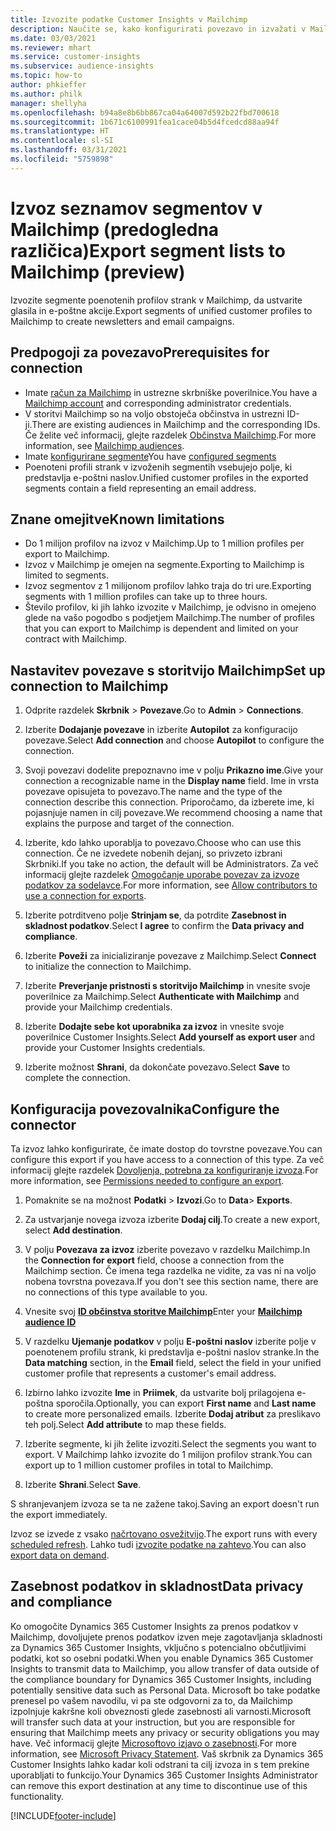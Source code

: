 ```yaml
---
title: Izvozite podatke Customer Insights v Mailchimp
description: Naučite se, kako konfigurirati povezavo in izvažati v Mailchimp.
ms.date: 03/03/2021
ms.reviewer: mhart
ms.service: customer-insights
ms.subservice: audience-insights
ms.topic: how-to
author: phkieffer
ms.author: philk
manager: shellyha
ms.openlocfilehash: b94a8e8b6bb867ca04a64007d592b22fbd700618
ms.sourcegitcommit: 1b671c6100991fea1cace04b5d4fcedcd88aa94f
ms.translationtype: HT
ms.contentlocale: sl-SI
ms.lasthandoff: 03/31/2021
ms.locfileid: "5759898"
---
```

# <a name="export-segment-lists-to-mailchimp-preview"></a><span data-ttu-id="3b232-103">Izvoz seznamov segmentov v Mailchimp (predogledna različica)</span><span class="sxs-lookup"><span data-stu-id="3b232-103">Export segment lists to Mailchimp (preview)</span></span>

<span data-ttu-id="3b232-104">Izvozite segmente poenotenih profilov strank v Mailchimp, da ustvarite glasila in e-poštne akcije.</span><span class="sxs-lookup"><span data-stu-id="3b232-104">Export segments of unified customer profiles to Mailchimp to create newsletters and email campaigns.</span></span>

## <a name="prerequisites-for-connection"></a><span data-ttu-id="3b232-105">Predpogoji za povezavo</span><span class="sxs-lookup"><span data-stu-id="3b232-105">Prerequisites for connection</span></span>

-   <span data-ttu-id="3b232-106">Imate [račun za Mailchimp](https://mailchimp.com/) in ustrezne skrbniške poverilnice.</span><span class="sxs-lookup"><span data-stu-id="3b232-106">You have a [Mailchimp account](https://mailchimp.com/) and corresponding administrator credentials.</span></span>
-   <span data-ttu-id="3b232-107">V storitvi Mailchimp so na voljo obstoječa občinstva in ustrezni ID-ji.</span><span class="sxs-lookup"><span data-stu-id="3b232-107">There are existing audiences in Mailchimp and the corresponding IDs.</span></span> <span data-ttu-id="3b232-108">Če želite več informacij, glejte razdelek [Občinstva Mailchimp](https://mailchimp.com/help/create-audience/).</span><span class="sxs-lookup"><span data-stu-id="3b232-108">For more information, see [Mailchimp audiences](https://mailchimp.com/help/create-audience/).</span></span>
-   <span data-ttu-id="3b232-109">Imate [konfigurirane segmente](segments.md)</span><span class="sxs-lookup"><span data-stu-id="3b232-109">You have [configured segments](segments.md)</span></span>
-   <span data-ttu-id="3b232-110">Poenoteni profili strank v izvoženih segmentih vsebujejo polje, ki predstavlja e-poštni naslov.</span><span class="sxs-lookup"><span data-stu-id="3b232-110">Unified customer profiles in the exported segments contain a field representing an email address.</span></span>

## <a name="known-limitations"></a><span data-ttu-id="3b232-111">Znane omejitve</span><span class="sxs-lookup"><span data-stu-id="3b232-111">Known limitations</span></span>

- <span data-ttu-id="3b232-112">Do 1 milijon profilov na izvoz v Mailchimp.</span><span class="sxs-lookup"><span data-stu-id="3b232-112">Up to 1 million profiles per export to Mailchimp.</span></span>
- <span data-ttu-id="3b232-113">Izvoz v Mailchimp je omejen na segmente.</span><span class="sxs-lookup"><span data-stu-id="3b232-113">Exporting to Mailchimp is limited to segments.</span></span>
- <span data-ttu-id="3b232-114">Izvoz segmentov z 1 milijonom profilov lahko traja do tri ure.</span><span class="sxs-lookup"><span data-stu-id="3b232-114">Exporting segments with 1 million profiles can take up to three hours.</span></span> 
- <span data-ttu-id="3b232-115">Število profilov, ki jih lahko izvozite v Mailchimp, je odvisno in omejeno glede na vašo pogodbo s podjetjem Mailchimp.</span><span class="sxs-lookup"><span data-stu-id="3b232-115">The number of profiles that you can export to Mailchimp is dependent and limited on your contract with Mailchimp.</span></span>

## <a name="set-up-connection-to-mailchimp"></a><span data-ttu-id="3b232-116">Nastavitev povezave s storitvijo Mailchimp</span><span class="sxs-lookup"><span data-stu-id="3b232-116">Set up connection to Mailchimp</span></span>

1. <span data-ttu-id="3b232-117">Odprite razdelek **Skrbnik** > **Povezave**.</span><span class="sxs-lookup"><span data-stu-id="3b232-117">Go to **Admin** > **Connections**.</span></span>

1. <span data-ttu-id="3b232-118">Izberite **Dodajanje povezave** in izberite **Autopilot** za konfiguracijo povezave.</span><span class="sxs-lookup"><span data-stu-id="3b232-118">Select **Add connection** and choose **Autopilot** to configure the connection.</span></span>

1. <span data-ttu-id="3b232-119">Svoji povezavi dodelite prepoznavno ime v polju **Prikazno ime**.</span><span class="sxs-lookup"><span data-stu-id="3b232-119">Give your connection a recognizable name in the **Display name** field.</span></span> <span data-ttu-id="3b232-120">Ime in vrsta povezave opisujeta to povezavo.</span><span class="sxs-lookup"><span data-stu-id="3b232-120">The name and the type of the connection describe this connection.</span></span> <span data-ttu-id="3b232-121">Priporočamo, da izberete ime, ki pojasnjuje namen in cilj povezave.</span><span class="sxs-lookup"><span data-stu-id="3b232-121">We recommend choosing a name that explains the purpose and target of the connection.</span></span>

1. <span data-ttu-id="3b232-122">Izberite, kdo lahko uporablja to povezavo.</span><span class="sxs-lookup"><span data-stu-id="3b232-122">Choose who can use this connection.</span></span> <span data-ttu-id="3b232-123">Če ne izvedete nobenih dejanj, so privzeto izbrani Skrbniki.</span><span class="sxs-lookup"><span data-stu-id="3b232-123">If you take no action, the default will be Administrators.</span></span> <span data-ttu-id="3b232-124">Za več informacij glejte razdelek [Omogočanje uporabe povezav za izvoze podatkov za sodelavce](connections.md#allow-contributors-to-use-a-connection-for-exports).</span><span class="sxs-lookup"><span data-stu-id="3b232-124">For more information, see [Allow contributors to use a connection for exports](connections.md#allow-contributors-to-use-a-connection-for-exports).</span></span>

1. <span data-ttu-id="3b232-125">Izberite potrditveno polje **Strinjam se**, da potrdite **Zasebnost in skladnost podatkov**.</span><span class="sxs-lookup"><span data-stu-id="3b232-125">Select **I agree** to confirm the **Data privacy and compliance**.</span></span>

1. <span data-ttu-id="3b232-126">Izberite **Poveži** za inicializiranje povezave z Mailchimp.</span><span class="sxs-lookup"><span data-stu-id="3b232-126">Select **Connect** to initialize the connection to Mailchimp.</span></span>

1. <span data-ttu-id="3b232-127">Izberite **Preverjanje pristnosti s storitvijo Mailchimp** in vnesite svoje poverilnice za Mailchimp.</span><span class="sxs-lookup"><span data-stu-id="3b232-127">Select **Authenticate with Mailchimp** and provide your Mailchimp credentials.</span></span>

1. <span data-ttu-id="3b232-128">Izberite **Dodajte sebe kot uporabnika za izvoz** in vnesite svoje poverilnice Customer Insights.</span><span class="sxs-lookup"><span data-stu-id="3b232-128">Select **Add yourself as export user** and provide your Customer Insights credentials.</span></span>

1. <span data-ttu-id="3b232-129">Izberite možnost **Shrani**, da dokončate povezavo.</span><span class="sxs-lookup"><span data-stu-id="3b232-129">Select **Save** to complete the connection.</span></span> 

## <a name="configure-the-connector"></a><span data-ttu-id="3b232-130">Konfiguracija povezovalnika</span><span class="sxs-lookup"><span data-stu-id="3b232-130">Configure the connector</span></span>

<span data-ttu-id="3b232-131">Ta izvoz lahko konfigurirate, če imate dostop do tovrstne povezave.</span><span class="sxs-lookup"><span data-stu-id="3b232-131">You can configure this export if you have access to a connection of this type.</span></span> <span data-ttu-id="3b232-132">Za več informacij glejte razdelek [Dovoljenja, potrebna za konfiguriranje izvoza](export-destinations.md#set-up-a-new-export).</span><span class="sxs-lookup"><span data-stu-id="3b232-132">For more information, see [Permissions needed to configure an export](export-destinations.md#set-up-a-new-export).</span></span>

1. <span data-ttu-id="3b232-133">Pomaknite se na možnost **Podatki** > **Izvozi**.</span><span class="sxs-lookup"><span data-stu-id="3b232-133">Go to **Data**> **Exports**.</span></span>

1. <span data-ttu-id="3b232-134">Za ustvarjanje novega izvoza izberite **Dodaj cilj**.</span><span class="sxs-lookup"><span data-stu-id="3b232-134">To create a new export, select **Add destination**.</span></span>

1. <span data-ttu-id="3b232-135">V polju **Povezava za izvoz** izberite povezavo v razdelku Mailchimp.</span><span class="sxs-lookup"><span data-stu-id="3b232-135">In the **Connection for export** field, choose a connection from the Mailchimp section.</span></span> <span data-ttu-id="3b232-136">Če imena tega razdelka ne vidite, za vas ni na voljo nobena tovrstna povezava.</span><span class="sxs-lookup"><span data-stu-id="3b232-136">If you don't see this section name, there are no connections of this type available to you.</span></span>

1. <span data-ttu-id="3b232-137">Vnesite svoj **[ID občinstva storitve Mailchimp](https://mailchimp.com/help/find-audience-id/)**</span><span class="sxs-lookup"><span data-stu-id="3b232-137">Enter your **[Mailchimp audience ID](https://mailchimp.com/help/find-audience-id/)**</span></span>

3. <span data-ttu-id="3b232-138">V razdelku **Ujemanje podatkov** v polju **E-poštni naslov** izberite polje v poenotenem profilu strank, ki predstavlja e-poštni naslov stranke.</span><span class="sxs-lookup"><span data-stu-id="3b232-138">In the **Data matching** section, in the **Email** field, select the field in your unified customer profile that represents a customer's email address.</span></span> 

1. <span data-ttu-id="3b232-139">Izbirno lahko izvozite **Ime** in **Priimek**, da ustvarite bolj prilagojena e-poštna sporočila.</span><span class="sxs-lookup"><span data-stu-id="3b232-139">Optionally, you can export **First name** and **Last name** to create more personalized emails.</span></span> <span data-ttu-id="3b232-140">Izberite **Dodaj atribut** za preslikavo teh polj.</span><span class="sxs-lookup"><span data-stu-id="3b232-140">Select **Add attribute** to map these fields.</span></span>

1. <span data-ttu-id="3b232-141">Izberite segmente, ki jih želite izvoziti.</span><span class="sxs-lookup"><span data-stu-id="3b232-141">Select the segments you want to export.</span></span> <span data-ttu-id="3b232-142">V Mailchimp lahko izvozite do 1 milijon profilov strank.</span><span class="sxs-lookup"><span data-stu-id="3b232-142">You can export up to 1 million customer profiles in total to Mailchimp.</span></span>

1. <span data-ttu-id="3b232-143">Izberite **Shrani**.</span><span class="sxs-lookup"><span data-stu-id="3b232-143">Select **Save**.</span></span>

<span data-ttu-id="3b232-144">S shranjevanjem izvoza se ta ne zažene takoj.</span><span class="sxs-lookup"><span data-stu-id="3b232-144">Saving an export doesn't run the export immediately.</span></span>

<span data-ttu-id="3b232-145">Izvoz se izvede z vsako [načrtovano osvežitvijo](system.md#schedule-tab).</span><span class="sxs-lookup"><span data-stu-id="3b232-145">The export runs with every [scheduled refresh](system.md#schedule-tab).</span></span> <span data-ttu-id="3b232-146">Lahko tudi [izvozite podatke na zahtevo](export-destinations.md#run-exports-on-demand).</span><span class="sxs-lookup"><span data-stu-id="3b232-146">You can also [export data on demand](export-destinations.md#run-exports-on-demand).</span></span> 

## <a name="data-privacy-and-compliance"></a><span data-ttu-id="3b232-147">Zasebnost podatkov in skladnost</span><span class="sxs-lookup"><span data-stu-id="3b232-147">Data privacy and compliance</span></span>

<span data-ttu-id="3b232-148">Ko omogočite Dynamics 365 Customer Insights za prenos podatkov v Mailchimp, dovoljujete prenos podatkov izven meje zagotavljanja skladnosti za Dynamics 365 Customer Insights, vključno s potencialno občutljivimi podatki, kot so osebni podatki.</span><span class="sxs-lookup"><span data-stu-id="3b232-148">When you enable Dynamics 365 Customer Insights to transmit data to Mailchimp, you allow transfer of data outside of the compliance boundary for Dynamics 365 Customer Insights, including potentially sensitive data such as Personal Data.</span></span> <span data-ttu-id="3b232-149">Microsoft bo take podatke prenesel po vašem navodilu, vi pa ste odgovorni za to, da Mailchimp izpolnjuje kakršne koli obveznosti glede zasebnosti ali varnosti.</span><span class="sxs-lookup"><span data-stu-id="3b232-149">Microsoft will transfer such data at your instruction, but you are responsible for ensuring that Mailchimp meets any privacy or security obligations you may have.</span></span> <span data-ttu-id="3b232-150">Več informacij glejte [Microsoftovo izjavo o zasebnosti](https://go.microsoft.com/fwlink/?linkid=396732).</span><span class="sxs-lookup"><span data-stu-id="3b232-150">For more information, see [Microsoft Privacy Statement](https://go.microsoft.com/fwlink/?linkid=396732).</span></span>
<span data-ttu-id="3b232-151">Vaš skrbnik za Dynamics 365 Customer Insights lahko kadar koli odstrani ta cilj izvoza in s tem prekine uporabljati to funkcijo.</span><span class="sxs-lookup"><span data-stu-id="3b232-151">Your Dynamics 365 Customer Insights Administrator can remove this export destination at any time to discontinue use of this functionality.</span></span>

[!INCLUDE[footer-include](../includes/footer-banner.md)]
